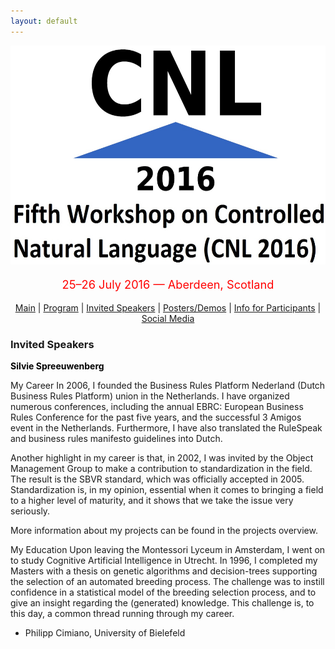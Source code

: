 ```yaml
---
layout: default
---
```

<p align="middle">
<img src="logo3.jpg" width="650" height="350"/>
</p>
<p align="middle" style="color:red; font-size:130%">25–26 July 2016 — Aberdeen, Scotland</p>
<p class="tabs" align="middle">
<a href="cnl2016.html">Main</a> | <a href="cnl2016program.html">Program</a> | <a href="cnl2016speakers.html">Invited Speakers</a> | <a href="cnl2016pd.html">Posters/Demos</a> | <a href="cnl2016info.html">Info for Participants</a> | <a href="cnl2016SM.html">Social Media</a> 
</p>


### Invited Speakers

<strong><p style="color:black; font-size:100%">Silvie Spreeuwenberg</p></strong>
My Career
In 2006, I founded the Business Rules Platform Nederland (Dutch Business Rules Platform) union in the Netherlands. I have organized numerous conferences, including the annual EBRC: European Business Rules Conference for the past five years, and the successful 3 Amigos event in the Netherlands. Furthermore, I have also translated the RuleSpeak and business rules manifesto guidelines into Dutch.

Another highlight in my career is that, in 2002, I was invited by the Object Management Group to make a contribution to standardization in the field. The result is the SBVR standard, which was officially accepted in 2005. Standardization is, in my opinion, essential when it comes to bringing a field to a higher level of maturity, and it shows that we take the issue very seriously.

More information about my projects can be found in the projects overview.

My Education
Upon leaving the Montessori Lyceum in Amsterdam, I went on to study Cognitive Artificial Intelligence in Utrecht. In 1996, I completed my Masters with a thesis on genetic algorithms and decision-trees supporting the selection of an automated breeding process. The challenge was to instill confidence in a statistical model of the breeding selection process, and to give an insight regarding the (generated) knowledge. This challenge is, to this day, a common thread running through my career.

 
- Philipp Cimiano, University of Bielefeld

